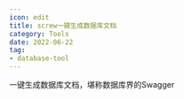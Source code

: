 ```yaml
---
icon: edit
title: screw一键生成数据库文档
category: Tools
date: 2022-06-22
tag:
- database-tool
---
```


一键生成数据库文档，堪称数据库界的Swagger